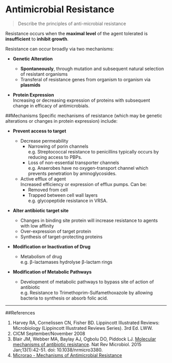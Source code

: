 # Antimicrobial Resistance
> Describe the principles of anti-microbial resistance

Resistance occurs when the **maximal level** of the agent tolerated is **insufficient** to **inhibit growth**.

Resistance can occur broadly via two mechanisms:
* **Genetic Alteration**  
    * **Spontaneously**, through mutation and subsequent natural selection of resistant organisms
    * Transferal of resistance genes from organism to organism via **plasmids**


* **Protein Expression**  
Increasing or decreasing expression of proteins with subsequent change in efficacy of antimicrobials.

##Mechanisms
Specific mechanisms of resistance (which may be genetic alterations or changes in protein expression) include:

* **Prevent access to target**
  * Decrease permeability
    * Narrowing of porin channels  
    e.g. Streptococcal resistance to penicillins typically occurs by reducing access to PBPs.
    * Loss of non-essential transporter channels  
    e.g. Anaerobes have no oxygen-transport channel which prevents penetration by aminoglycosides.
  * Active efflux of agent  
  Increased efficiency or expression of efflux pumps. Can be:
    * Removed from cell
    * Trapped between cell wall layers  
    e.g. glycopeptide resistance in VRSA.


* **Alter antibiotic target site**
  * Changes in binding site protein will increase resistance to agents with low affinity
  * Over-expression of target protein
  * Synthesis of target-protecting proteins


* **Modification or Inactivation of Drug**
  * Metabolism of drug  
    e.g. β-lactamases hydrolyse β-lactam rings 


* **Modification of Metabolic Pathways**
  * Development of metabolic pathways to bypass site of action of antibiotic  
  e.g. Resistance to Trimethoprim-Sulfamethoxazole by allowing bacteria to synthesis or absorb folic acid.

---
##References
1. Harvey RA, Cornelissen CN, Fisher BD. Lippincott Illustrated Reviews: Microbiology (Lippincott Illustrated Reviews Series). 3rd Ed. LWW.
2. CICM September/November 2008
3. Blair JM, Webber MA, Baylay AJ, Ogbolu DO, Piddock LJ. [Molecular mechanisms of
antibiotic resistance](https://www.nature.com/nrmicro/journal/v13/n1/full/nrmicro3380.html?foxtrotcallback=true). Nat Rev Microbiol. 2015 Jan;13(1):42-51. doi:
10.1038/nrmicro3380. 
4. [Microrao - Mechanisms of Antimicrobial Resistance](http://www.microrao.com/micronotes/pg/antimicrobial_resistance.pdf)